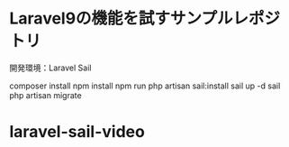 <h1>Laravel9の機能を試すサンプルレポジトリ</h1>
<p>開発環境：Laravel Sail</p>

composer install
npm install
npm run
php artisan sail:install
sail up -d
sail php artisan migrate
# laravel-sail-video
